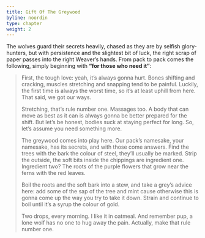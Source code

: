 ```yaml
---
title: Gift Of The Greywood
byline: noordin
type: chapter
weight: 2
---
```


The wolves guard their secrets heavily, chased as they are by selfish glory-hunters, but with persistence and the slightest bit of luck, the right scrap of paper passes into the right Weaver’s hands. From pack to pack comes the following, simply beginning with **“for those who need it”**:

> First, the tough love: yeah, it’s always gonna hurt. Bones shifting and cracking, muscles stretching and snapping tend to be painful. Luckily, the first time is always the worst time, so it’s at least uphill from here. That said, we got our ways.
> 
> Stretching, that’s rule number one. Massages too. A body that can move as best as it can is always gonna be better prepared for the shift. But let’s be honest, bodies suck at staying perfect for long. So, let’s assume you need something more.
> 
> The greywood comes into play here. Our pack’s namesake, your namesake, has its secrets, and with those come answers. Find the trees with the bark the colour of steel, they’ll usually be marked. Strip the outside, the soft bits inside the chippings are ingredient one. Ingredient two? The roots of the purple flowers that grow near the ferns with the red leaves.
> 
> Boil the roots and the soft bark into a stew, and take a grey’s advice here: add some of the sap of the tree and mint cause otherwise this is gonna come up the way you try to take it down. Strain and continue to boil until it’s a syrup the colour of gold.
> 
> Two drops, every morning. I like it in oatmeal. And remember pup, a lone wolf has no one to hug away the pain. Actually, make that rule number one.
